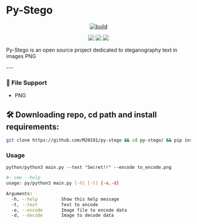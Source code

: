 # Py-Stego
<p align=center><a href="#"><img title="build" src="https://img.shields.io/badge/status-FINISH-green?style=for-the-badge&logo=github"><a></p>
<p align="center">
  <a href="#"><img src="https://img.shields.io/badge/python-3.8%20%7C%203.9%20%7C%203.10-blue?style=flat-square&logo=python"></a>
  <a href="#"><img src="https://img.shields.io/badge/LINUX-blue?style=flat-square&logo=linux"></a>
  <a href="#"><img src="https://img.shields.io/badge/WINDOWS-blue?style=flat-square&logo=windows"></a>
</p>

<p>
    Py-Stego is an open source project dedicated to steganography text in images PNG
</p>
---

### 📄 File Support
* PNG

## 🛠 Downloading repo, cd path and install requirements:
```bash
git clone https://github.com/M20191/py-stego && cd py-stego/ && pip install -r requirements.txt
```

### Usage
```
python/python3 main.py --text "Secret!!" --encode to_encode.png
```
```bash
#~ cme --help
usage: py/python3 main.py [-h] [-t] {-e,-d}

Arguments:
  -h, --help         Show this help message
  -t, --text         Text to encode
  -e, --encode       Image file to encode data
  -d, --decode       Image to decode data

```
